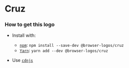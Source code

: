 # Cruz

### How to get this logo

* Install with:

  * [`npm`](https://www.npmjs.com/): `npm install --save-dev @browser-logos/cruz`
  * [`Yarn`](https://yarnpkg.com/): `yarn add --dev @browser-logos/cruz`

* Use [`cdnjs`](https://cdnjs.com/libraries/browser-logos)
